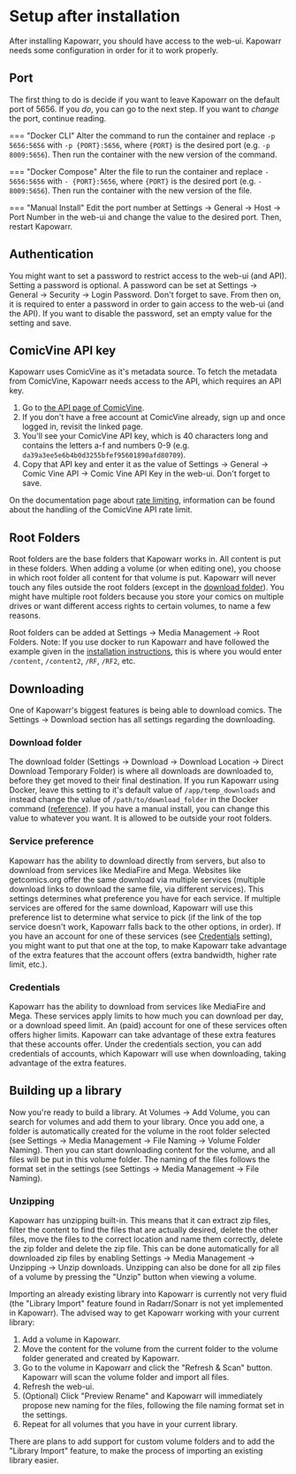 # Setup after installation

After installing Kapowarr, you should have access to the web-ui. Kapowarr needs some configuration in order for it to work properly.

## Port

The first thing to do is decide if you want to leave Kapowarr on the default port of 5656. If you _do_, you can go to the next step. If you want to _change_ the port, continue reading.

=== "Docker CLI"
    Alter the command to run the container and replace `-p 5656:5656` with `-p {PORT}:5656`, where `{PORT}` is the desired port (e.g. `-p 8009:5656`). Then run the container with the new version of the command.

=== "Docker Compose"
    Alter the file to run the container and replace `- 5656:5656` with `- {PORT}:5656`, where `{PORT}` is the desired port (e.g. `- 8009:5656`). Then run the container with the new version of the file.

=== "Manual Install"
    Edit the port number at Settings -> General -> Host -> Port Number in the web-ui and change the value to the desired port. Then, restart Kapowarr.

## Authentication

You might want to set a password to restrict access to the web-ui (and API). Setting a password is optional. A password can be set at Settings -> General -> Security -> Login Password. Don't forget to save. From then on, it is required to enter a password in order to gain access to the web-ui (and the API). If you want to disable the password, set an empty value for the setting and save.

## ComicVine API key

Kapowarr uses ComicVine as it's metadata source. To fetch the metadata from ComicVine, Kapowarr needs access to the API, which requires an API key.

1. Go to [the API page of ComicVine](https://comicvine.gamespot.com/api/).
2. If you don't have a free account at ComicVine already, sign up and once logged in, revisit the linked page.
3. You'll see your ComicVine API key, which is 40 characters long and contains the letters a-f and numbers 0-9 (e.g. `da39a3ee5e6b4b0d3255bfef95601890afd80709`).
4. Copy that API key and enter it as the value of Settings -> General -> Comic Vine API -> Comic Vine API Key in the web-ui. Don't forget to save.

On the documentation page about [rate limiting](./rate_limiting.md), information can be found about the handling of the ComicVine API rate limit.

## Root Folders

Root folders are the base folders that Kapowarr works in. All content is put in these folders. When adding a volume (or when editing one), you choose in which root folder all content for that volume is put. Kapowarr will never touch any files outside the root folders (except in the [download folder](#download-folder)). You might have multiple root folders because you store your comics on multiple drives or want different access rights to certain volumes, to name a few reasons.

Root folders can be added at Settings -> Media Management -> Root Folders. Note: If you use docker to run Kapowarr and have followed the example given in the [installation instructions](./installation.md#docker), this is where you would enter `/content`, `/content2`, `/RF`, `/RF2`, etc.

## Downloading

One of Kapowarr's biggest features is being able to download comics. The Settings -> Download section has all settings regarding the downloading.

### Download folder

The download folder (Settings -> Download -> Download Location -> Direct Download Temporary Folder) is where all downloads are downloaded to, before they get moved to their final destination. If you run Kapowarr using Docker, leave this setting to it's default value of `/app/temp_downloads` and instead change the value of `/path/to/download_folder` in the Docker command ([reference](./installation.md#docker)). If you have a manual install, you can change this value to whatever you want. It is allowed to be outside your root folders.

### Service preference

Kapowarr has the ability to download directly from servers, but also to download from services like MediaFire and Mega. Websites like getcomics.org offer the same download via multiple services (multiple download links to download the same file, via different services). This settings determines what preference you have for each service. If multiple services are offered for the same download, Kapowarr will use this preference list to determine what service to pick (if the link of the top service doesn't work, Kapowarr falls back to the other options, in order). If you have an account for one of these services (see [Credentials](#credentials) setting), you might want to put that one at the top, to make Kapowarr take advantage of the extra features that the account offers (extra bandwidth, higher rate limit, etc.).

### Credentials

Kapowarr has the ability to download from services like MediaFire and Mega. These services apply limits to how much you can download per day, or a download speed limit. An (paid) account for one of these services often offers higher limits. Kapowarr can take advantage of these extra features that these accounts offer. Under the credentials section, you can add credentials of accounts, which Kapowarr will use when downloading, taking advantage of the extra features. 

## Building up a library

Now you're ready to build a library. At Volumes -> Add Volume, you can search for volumes and add them to your library. Once you add one, a folder is automatically created for the volume in the root folder selected (see Settings -> Media Management -> File Naming -> Volume Folder Naming). Then you can start downloading content for the volume, and all files will be put in this volume folder. The naming of the files follows the format set in the settings (see Settings -> Media Management -> File Naming).

### Unzipping

Kapowarr has unzipping built-in. This means that it can extract zip files, filter the content to find the files that are actually desired, delete the other files, move the files to the correct location and name them correctly, delete the zip folder and delete the zip file. This can be done automatically for all downloaded zip files by enabling Settings -> Media Management -> Unzipping -> Unzip downloads. Unzipping can also be done for all zip files of a volume by pressing the "Unzip" button when viewing a volume.

Importing an already existing library into Kapowarr is currently not very fluid (the "Library Import" feature found in Radarr/Sonarr is not yet implemented in Kapowarr). The advised way to get Kapowarr working with your current library:

1. Add a volume in Kapowarr.
2. Move the content for the volume from the current folder to the volume folder generated and created by Kapowarr.
3. Go to the volume in Kapowarr and click the "Refresh & Scan" button. Kapowarr will scan the volume folder and import all files.
4. Refresh the web-ui.
5. (Optional) Click "Preview Rename" and Kapowarr will immediately propose new naming for the files, following the file naming format set in the settings.
6. Repeat for all volumes that you have in your current library.

There are plans to add support for custom volume folders and to add the "Library Import" feature, to make the process of importing an existing library easier.
